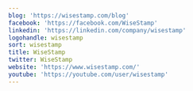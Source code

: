 ```yaml
---
blog: 'https://wisestamp.com/blog'
facebook: 'https://facebook.com/WiseStamp'
linkedin: 'https://linkedin.com/company/wisestamp'
logohandle: wisestamp
sort: wisestamp
title: WiseStamp
twitter: WiseStamp
website: 'https://www.wisestamp.com/'
youtube: 'https://youtube.com/user/wisestamp'
---
```

